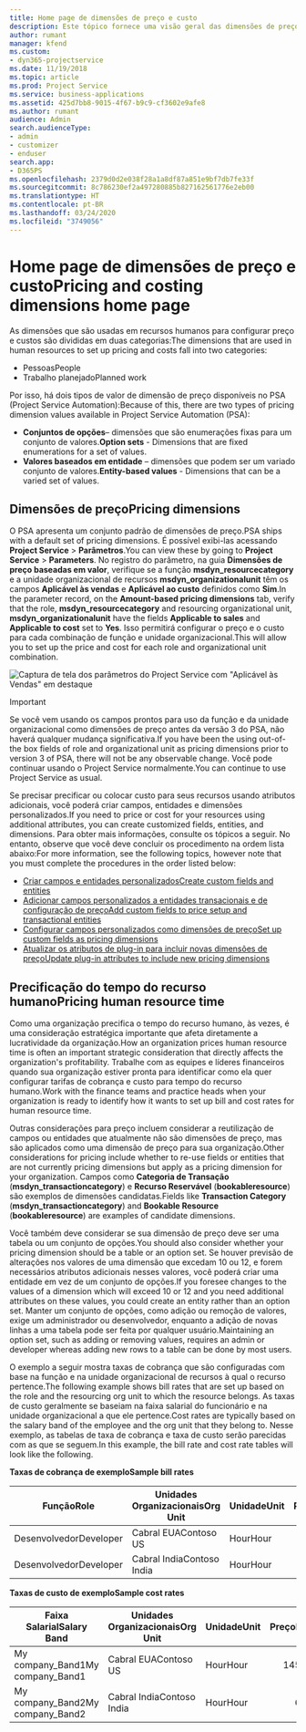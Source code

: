 ```yaml
---
title: Home page de dimensões de preço e custo
description: Este tópico fornece uma visão geral das dimensões de preço.
author: rumant
manager: kfend
ms.custom:
- dyn365-projectservice
ms.date: 11/19/2018
ms.topic: article
ms.prod: Project Service
ms.service: business-applications
ms.assetid: 425d7bb8-9015-4f67-b9c9-cf3602e9afe8
ms.author: rumant
audience: Admin
search.audienceType:
- admin
- customizer
- enduser
search.app:
- D365PS
ms.openlocfilehash: 2379d0d2e038f28a1a8df87a851e9bf7db7fe33f
ms.sourcegitcommit: 8c786230ef2a497280885b827162561776e2eb00
ms.translationtype: HT
ms.contentlocale: pt-BR
ms.lasthandoff: 03/24/2020
ms.locfileid: "3749056"
---
```

# <a name="pricing-and-costing-dimensions-home-page"></a><span data-ttu-id="68e23-103">Home page de dimensões de preço e custo</span><span class="sxs-lookup"><span data-stu-id="68e23-103">Pricing and costing dimensions home page</span></span>

<span data-ttu-id="68e23-104">As dimensões que são usadas em recursos humanos para configurar preço e custos são divididas em duas categorias:</span><span class="sxs-lookup"><span data-stu-id="68e23-104">The dimensions that are used in human resources to set up pricing and costs fall into two categories:</span></span>

- <span data-ttu-id="68e23-105">Pessoas</span><span class="sxs-lookup"><span data-stu-id="68e23-105">People</span></span>
- <span data-ttu-id="68e23-106">Trabalho planejado</span><span class="sxs-lookup"><span data-stu-id="68e23-106">Planned work</span></span>

<span data-ttu-id="68e23-107">Por isso, há dois tipos de valor de dimensão de preço disponíveis no PSA (Project Service Automation):</span><span class="sxs-lookup"><span data-stu-id="68e23-107">Because of this, there are two types of pricing dimension values available in Project Service Automation (PSA):</span></span> 

- <span data-ttu-id="68e23-108">**Conjuntos de opções**– dimensões que são enumerações fixas para um conjunto de valores.</span><span class="sxs-lookup"><span data-stu-id="68e23-108">**Option sets** - Dimensions that are fixed enumerations for a set of values.</span></span>
- <span data-ttu-id="68e23-109">**Valores baseados em entidade** – dimensões que podem ser um variado conjunto de valores.</span><span class="sxs-lookup"><span data-stu-id="68e23-109">**Entity-based values** - Dimensions that can be a varied set of values.</span></span>

## <a name="pricing-dimensions"></a><span data-ttu-id="68e23-110">Dimensões de preço</span><span class="sxs-lookup"><span data-stu-id="68e23-110">Pricing dimensions</span></span>

<span data-ttu-id="68e23-111">O PSA apresenta um conjunto padrão de dimensões de preço.</span><span class="sxs-lookup"><span data-stu-id="68e23-111">PSA ships with a default set of pricing dimensions.</span></span> <span data-ttu-id="68e23-112">É possível exibi-las acessando **Project Service** > **Parâmetros**.</span><span class="sxs-lookup"><span data-stu-id="68e23-112">You can view these by going to **Project Service** > **Parameters**.</span></span> <span data-ttu-id="68e23-113">No registro do parâmetro, na guia **Dimensões de preço baseadas em valor**, verifique se a função **msdyn_resourcecategory** e a unidade organizacional de recursos **msdyn_organizationalunit** têm os campos **Aplicável às vendas** e **Aplicável ao custo** definidos como **Sim**.</span><span class="sxs-lookup"><span data-stu-id="68e23-113">In the parameter record, on the **Amount-based pricing dimensions** tab, verify that the role, **msdyn_resourcecategory** and resourcing organizational unit, **msdyn_organizationalunit** have the fields **Applicable to sales** and **Applicable to cost** set to **Yes**.</span></span> <span data-ttu-id="68e23-114">Isso permitirá configurar o preço e o custo para cada combinação de função e unidade organizacional.</span><span class="sxs-lookup"><span data-stu-id="68e23-114">This will allow you to set up the price and cost for each role and organizational unit combination.</span></span>

![Captura de tela dos parâmetros do Project Service com "Aplicável às Vendas" em destaque](media/PS-OOB-parameters.png)

> [!IMPORTANT]
> <span data-ttu-id="68e23-116">Se você vem usando os campos prontos para uso da função e da unidade organizacional como dimensões de preço antes da versão 3 do PSA, não haverá qualquer mudança significativa.</span><span class="sxs-lookup"><span data-stu-id="68e23-116">If you have been the using out-of-the box fields of role and organizational unit as pricing dimensions prior to version 3 of PSA, there will not be any observable change.</span></span> <span data-ttu-id="68e23-117">Você pode continuar usando o Project Service normalmente.</span><span class="sxs-lookup"><span data-stu-id="68e23-117">You can continue to use Project Service as usual.</span></span> 

<span data-ttu-id="68e23-118">Se precisar precificar ou colocar custo para seus recursos usando atributos adicionais, você poderá criar campos, entidades e dimensões personalizados.</span><span class="sxs-lookup"><span data-stu-id="68e23-118">If you need to price or cost for your resources using additional attributes, you can create customized fields, entities, and dimensions.</span></span> <span data-ttu-id="68e23-119">Para obter mais informações, consulte os tópicos a seguir. No entanto, observe que você deve concluir os procedimento na ordem lista abaixo:</span><span class="sxs-lookup"><span data-stu-id="68e23-119">For more information, see the following topics, however note that you must complete the procedures in the order listed below:</span></span>

- [<span data-ttu-id="68e23-120">Criar campos e entidades personalizados</span><span class="sxs-lookup"><span data-stu-id="68e23-120">Create custom fields and entities</span></span>](create-custom-fields-entities.md)
- [<span data-ttu-id="68e23-121">Adicionar campos personalizados a entidades transacionais e de configuração de preço</span><span class="sxs-lookup"><span data-stu-id="68e23-121">Add custom fields to price setup and transactional entities</span></span>](field-references.md)
- [<span data-ttu-id="68e23-122">Configurar campos personalizados como dimensões de preço</span><span class="sxs-lookup"><span data-stu-id="68e23-122">Set up custom fields as pricing dimensions</span></span>](set-up-pricing-dimensions.md)
- [<span data-ttu-id="68e23-123">Atualizar os atributos de plug-in para incluir novas dimensões de preço</span><span class="sxs-lookup"><span data-stu-id="68e23-123">Update plug-in attributes to include new pricing dimensions</span></span>](update-plug-in-attributes.md)

## <a name="pricing-human-resource-time"></a><span data-ttu-id="68e23-124">Precificação do tempo do recurso humano</span><span class="sxs-lookup"><span data-stu-id="68e23-124">Pricing human resource time</span></span>
<span data-ttu-id="68e23-125">Como uma organização precifica o tempo do recurso humano, às vezes, é uma consideração estratégica importante que afeta diretamente a lucratividade da organização.</span><span class="sxs-lookup"><span data-stu-id="68e23-125">How an organization prices human resource time is often an important strategic consideration that directly affects the organization's profitability.</span></span> <span data-ttu-id="68e23-126">Trabalhe com as equipes e líderes financeiros quando sua organização estiver pronta para identificar como ela quer configurar tarifas de cobrança e custo para tempo do recurso humano.</span><span class="sxs-lookup"><span data-stu-id="68e23-126">Work with the finance teams and practice heads when your organization is ready to identify how it wants to set up bill and cost rates for human resource time.</span></span>

<span data-ttu-id="68e23-127">Outras considerações para preço incluem considerar a reutilização de campos ou entidades que atualmente não são dimensões de preço, mas são aplicados como uma dimensão de preço para sua organização.</span><span class="sxs-lookup"><span data-stu-id="68e23-127">Other considerations for pricing include whether to re-use fields or entities that are not currently pricing dimensions but apply as a pricing dimension for your organization.</span></span> <span data-ttu-id="68e23-128">Campos como **Categoria de Transação** (**msdyn_transactioncategory**) e **Recurso Reservável** (**bookableresource**) são exemplos de dimensões candidatas.</span><span class="sxs-lookup"><span data-stu-id="68e23-128">Fields like **Transaction Category** (**msdyn_transactioncategory**) and **Bookable Resource** (**bookableresource**) are examples of candidate dimensions.</span></span> 

<span data-ttu-id="68e23-129">Você também deve considerar se sua dimensão de preço deve ser uma tabela ou um conjunto de opções.</span><span class="sxs-lookup"><span data-stu-id="68e23-129">You should also consider whether your pricing dimension should be a table or an option set.</span></span> <span data-ttu-id="68e23-130">Se houver previsão de alterações nos valores de uma dimensão que excedam 10 ou 12, e forem necessários atributos adicionais nesses valores, você poderá criar uma entidade em vez de um conjunto de opções.</span><span class="sxs-lookup"><span data-stu-id="68e23-130">If you foresee changes to the values of a dimension which will exceed 10 or 12 and you need additional attributes on these values, you could create an entity rather than an option set.</span></span> <span data-ttu-id="68e23-131">Manter um conjunto de opções, como adição ou remoção de valores, exige um administrador ou desenvolvedor, enquanto a adição de novas linhas a uma tabela pode ser feita por qualquer usuário.</span><span class="sxs-lookup"><span data-stu-id="68e23-131">Maintaining an option set, such as adding or removing values, requires an admin or developer whereas adding new rows to a table can be done by most users.</span></span>

<span data-ttu-id="68e23-132">O exemplo a seguir mostra taxas de cobrança que são configuradas com base na função e na unidade organizacional de recursos à qual o recurso pertence.</span><span class="sxs-lookup"><span data-stu-id="68e23-132">The following example shows bill rates that are set up based on the role and the resourcing org unit to which the resource belongs.</span></span> <span data-ttu-id="68e23-133">As taxas de custo geralmente se baseiam na faixa salarial do funcionário e na unidade organizacional a que ele pertence.</span><span class="sxs-lookup"><span data-stu-id="68e23-133">Cost rates are typically based on the salary band of the employee and the org unit that they belong to.</span></span> <span data-ttu-id="68e23-134">Nesse exemplo, as tabelas de taxa de cobrança e taxa de custo serão parecidas com as que se seguem.</span><span class="sxs-lookup"><span data-stu-id="68e23-134">In this example, the bill rate and cost rate tables will look like the following.</span></span>

<span data-ttu-id="68e23-135">**Taxas de cobrança de exemplo**</span><span class="sxs-lookup"><span data-stu-id="68e23-135">**Sample bill rates**</span></span>

| <span data-ttu-id="68e23-136">Função</span><span class="sxs-lookup"><span data-stu-id="68e23-136">Role</span></span>        | <span data-ttu-id="68e23-137">Unidades Organizacionais</span><span class="sxs-lookup"><span data-stu-id="68e23-137">Org Unit</span></span>    |<span data-ttu-id="68e23-138">Unidade</span><span class="sxs-lookup"><span data-stu-id="68e23-138">Unit</span></span>      |<span data-ttu-id="68e23-139">Preço</span><span class="sxs-lookup"><span data-stu-id="68e23-139">Price</span></span>      |<span data-ttu-id="68e23-140">Moeda</span><span class="sxs-lookup"><span data-stu-id="68e23-140">Currency</span></span>  |
| ------------|-------------|----------|----------:|----------|
| <span data-ttu-id="68e23-141">Desenvolvedor</span><span class="sxs-lookup"><span data-stu-id="68e23-141">Developer</span></span>   | <span data-ttu-id="68e23-142">Cabral EUA</span><span class="sxs-lookup"><span data-stu-id="68e23-142">Contoso US</span></span>  |<span data-ttu-id="68e23-143">Hour</span><span class="sxs-lookup"><span data-stu-id="68e23-143">Hour</span></span> | <span data-ttu-id="68e23-144">200</span><span class="sxs-lookup"><span data-stu-id="68e23-144">200</span></span>|<span data-ttu-id="68e23-145">USD</span><span class="sxs-lookup"><span data-stu-id="68e23-145">USD</span></span>     |
| <span data-ttu-id="68e23-146">Desenvolvedor</span><span class="sxs-lookup"><span data-stu-id="68e23-146">Developer</span></span>   | <span data-ttu-id="68e23-147">Cabral India</span><span class="sxs-lookup"><span data-stu-id="68e23-147">Contoso India</span></span> |<span data-ttu-id="68e23-148">Hour</span><span class="sxs-lookup"><span data-stu-id="68e23-148">Hour</span></span>|   <span data-ttu-id="68e23-149">112</span><span class="sxs-lookup"><span data-stu-id="68e23-149">112</span></span>|<span data-ttu-id="68e23-150">USD</span><span class="sxs-lookup"><span data-stu-id="68e23-150">USD</span></span>     |


<span data-ttu-id="68e23-151">**Taxas de custo de exemplo**</span><span class="sxs-lookup"><span data-stu-id="68e23-151">**Sample cost rates**</span></span>

| <span data-ttu-id="68e23-152">Faixa Salarial</span><span class="sxs-lookup"><span data-stu-id="68e23-152">Salary Band</span></span>     | <span data-ttu-id="68e23-153">Unidades Organizacionais</span><span class="sxs-lookup"><span data-stu-id="68e23-153">Org Unit</span></span>    |<span data-ttu-id="68e23-154">Unidade</span><span class="sxs-lookup"><span data-stu-id="68e23-154">Unit</span></span>      |<span data-ttu-id="68e23-155">Preço</span><span class="sxs-lookup"><span data-stu-id="68e23-155">Price</span></span>      |<span data-ttu-id="68e23-156">Moeda</span><span class="sxs-lookup"><span data-stu-id="68e23-156">Currency</span></span>  |
| ----------------|-------------|----------|----------:|----------|
| <span data-ttu-id="68e23-157">My company_Band1</span><span class="sxs-lookup"><span data-stu-id="68e23-157">My company_Band1</span></span> | <span data-ttu-id="68e23-158">Cabral EUA</span><span class="sxs-lookup"><span data-stu-id="68e23-158">Contoso US</span></span>  |<span data-ttu-id="68e23-159">Hour</span><span class="sxs-lookup"><span data-stu-id="68e23-159">Hour</span></span> | <span data-ttu-id="68e23-160">145</span><span class="sxs-lookup"><span data-stu-id="68e23-160">145</span></span>|<span data-ttu-id="68e23-161">USD</span><span class="sxs-lookup"><span data-stu-id="68e23-161">USD</span></span>     |
| <span data-ttu-id="68e23-162">My company_Band2</span><span class="sxs-lookup"><span data-stu-id="68e23-162">My company_Band2</span></span> | <span data-ttu-id="68e23-163">Cabral India</span><span class="sxs-lookup"><span data-stu-id="68e23-163">Contoso India</span></span> |<span data-ttu-id="68e23-164">Hour</span><span class="sxs-lookup"><span data-stu-id="68e23-164">Hour</span></span>|   <span data-ttu-id="68e23-165">67</span><span class="sxs-lookup"><span data-stu-id="68e23-165">67</span></span>|<span data-ttu-id="68e23-166">USD</span><span class="sxs-lookup"><span data-stu-id="68e23-166">USD</span></span>     |
